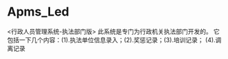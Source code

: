 # Apms_Led
 <行政人员管理系统-执法部门版> 此系统是专门为行政机关执法部门开发的。  它包括一下几个内容：(1).执法单位信息录入；(2).奖惩记录；(3).培训记录； (4).调离记录
